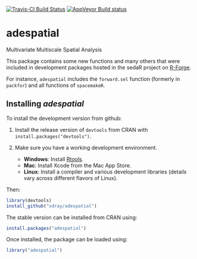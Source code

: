 [![Travis-CI Build Status](https://travis-ci.org/sdray/adespatial.svg?branch=master)](https://travis-ci.org/sdray/adespatial)
[![AppVeyor Build status](https://ci.appveyor.com/api/projects/status/fh9p9cxd80961036/branch/master?svg=true)](https://ci.appveyor.com/project/sdray/adespatial/branch/master)


# adespatial
Multivariate Multiscale Spatial Analysis

This package contains some new functions and many others that were included in development packages hosted in the sedaR project on [R-Forge](https://r-forge.r-project.org/R/?group_id=195).

For instance, `adespatial` includes the `forward.sel` function (formerly in `packfor`) and all functions of `spacemakeR`.

Installing *adespatial*
-------------
To install the development version from github:

1. Install the release version of `devtools` from CRAN with `install.packages("devtools")`.

2. Make sure you have a working development environment.
    * **Windows**: Install [Rtools](http://cran.r-project.org/bin/windows/Rtools/).
    * **Mac**: Install Xcode from the Mac App Store.
    * **Linux**: Install a compiler and various development libraries (details vary across different flavors of Linux).
    
Then:

```r
library(devtools)
install_github("sdray/adespatial")
```

The stable version can be installed from CRAN using:

```r
install.packages("adespatial")
```

Once installed, the package can be loaded using:

```r
library("adespatial")
```
